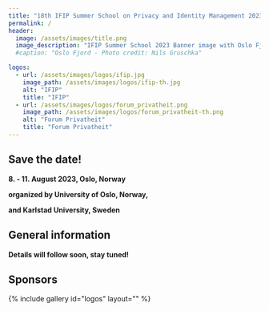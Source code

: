 ```yaml
---
title: "18th IFIP Summer School on Privacy and Identity Management 2023"
permalink: /
header:
  image: /assets/images/title.png
  image_description: "IFIP Summer School 2023 Banner image with Oslo Fjord motive"
  #caption: "Oslo Fjord - Photo credit: Nils Gruschka"

logos:
  - url: /assets/images/logos/ifip.jpg
    image_path: /assets/images/logos/ifip-th.jpg
    alt: "IFIP"
    title: "IFIP"
  - url: /assets/images/logos/forum_privatheit.png
    image_path: /assets/images/logos/forum_privatheit-th.png
    alt: "Forum Privatheit"
    title: "Forum Privatheit"
---
```


## Save the date!
  
**8. - 11. August 2023, Oslo, Norway**

**organized by University of Oslo, Norway,**

**and Karlstad University, Sweden**

## General information

**Details will follow soon, stay tuned!**

## Sponsors

{% include gallery id="logos" layout="" %}
